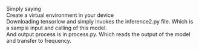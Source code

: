 Simply saying <br>
Create a virtual environment in your device<br>
Downloading tensorlow and simply invokes the inference2.py file. Which is a sample input and calling of this model. <br>
And output process is in process.py.  Which reads the output of the model and transfer to frequency.
